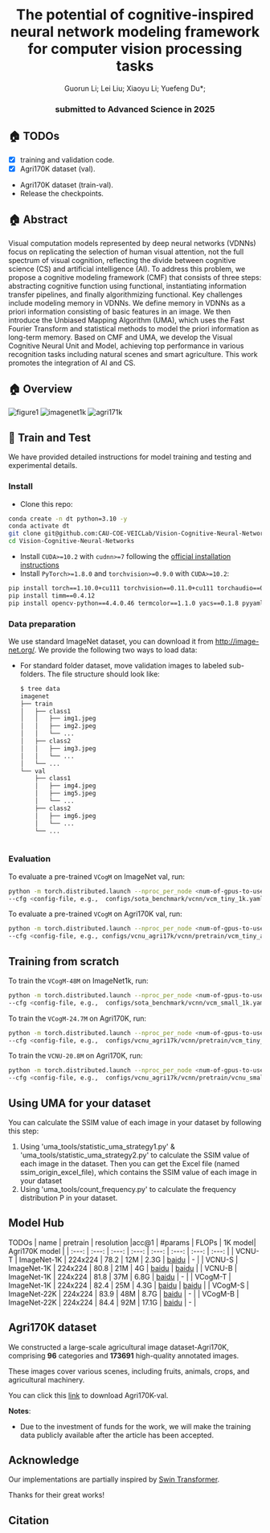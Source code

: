 <div align="center">

<h1>The potential of cognitive-inspired neural network modeling framework <br /> for computer vision processing tasks <br /></h1> 

<div>
    <a>Guorun Li</a>;
    <a>Lei Liu</a>;
    <a>Xiaoyu Li</a>;
    <a>Yuefeng Du*</a>;
</div>

<h3><strong>submitted to Advanced Science in 2025</strong></h3>

</div>


## 🏠 TODOs

* [X] training and validation code.
* [X] Agri170K dataset (val).
*  Agri170K dataset (train-val).
*  Release the checkpoints.


## 🏠 Abstract
Visual computation models represented by deep neural networks (VDNNs) focus on replicating the selection of human visual attention, not the full spectrum of visual cognition, reflecting the divide between cognitive science (CS) and artificial intelligence (AI). To address this problem, we propose a cognitive modeling framework (CMF) that consists of three steps: abstracting cognitive function using functional, instantiating information transfer pipelines, and finally algorithmizing functional. Key challenges include modeling memory in VDNNs. We define memory in VDNNs as a priori information consisting of basic features in an image. We then introduce the Unbiased Mapping Algorithm (UMA), which uses the Fast Fourier Transform and statistical methods to model the priori information as long-term memory. Based on CMF and UMA, we develop the Visual Cognitive Neural Unit and Model, achieving top performance in various recognition tasks including natural scenes and smart agriculture. This work promotes the integration of AI and CS.


## 🏠 Overview
![figure1](figure/figure1.png)
![imagenet1k](figure/figure2.png)
![agri171k](figure/figure3.png)

## 🎁 Train and Test
We have provided detailed instructions for model training and testing and experimental details. 
### Install
- Clone this repo:

```bash
conda create -n dt python=3.10 -y
conda activate dt
git clone git@github.com:CAU-COE-VEICLab/Vision-Cognitive-Neural-Networks.git
cd Vision-Cognitive-Neural-Networks
```
- Install `CUDA>=10.2` with `cudnn>=7` following
  the [official installation instructions](https://docs.nvidia.com/cuda/cuda-installation-guide-linux/index.html)
- Install `PyTorch>=1.8.0` and `torchvision>=0.9.0` with `CUDA>=10.2`:

```bash
pip install torch==1.10.0+cu111 torchvision==0.11.0+cu111 torchaudio==0.10.0 -f https://download.pytorch.org/whl/torch_stable.html
pip install timm==0.4.12
pip install opencv-python==4.4.0.46 termcolor==1.1.0 yacs==0.1.8 pyyaml scipy
```


### Data preparation

We use standard ImageNet dataset, you can download it from http://image-net.org/. We provide the following two ways to
load data:

- For standard folder dataset, move validation images to labeled sub-folders. The file structure should look like:
  ```bash
  $ tree data
  imagenet
  ├── train
  │   ├── class1
  │   │   ├── img1.jpeg
  │   │   ├── img2.jpeg
  │   │   └── ...
  │   ├── class2
  │   │   ├── img3.jpeg
  │   │   └── ...
  │   └── ...
  └── val
      ├── class1
      │   ├── img4.jpeg
      │   ├── img5.jpeg
      │   └── ...
      ├── class2
      │   ├── img6.jpeg
      │   └── ...
      └── ...
 
  ```

### Evaluation

To evaluate a pre-trained `VCogM` on ImageNet val, run:

```bash
python -m torch.distributed.launch --nproc_per_node <num-of-gpus-to-use>  main.py --eval \
--cfg <config-file, e.g.,  configs/sota_benchmark/vcnn/vcm_tiny_1k.yaml > --pretrained <checkpoint> --data-path <imagenet-path> 
```

To evaluate a pre-trained `VCogM` on Agri170K val, run:

```bash
python -m torch.distributed.launch --nproc_per_node <num-of-gpus-to-use>  main_diffusion_tuning.py --eval \
--cfg <config-file, e.g., configs/vcnu_agri17k/vcnn/pretrain/vcm_tiny_agri17k.yaml> --pretrained <checkpoint> --data-path <imagenet-path> 
```

## Training from scratch 

To train the `VCogM-48M` on ImageNet1k, run:

```bash
python -m torch.distributed.launch --nproc_per_node <num-of-gpus-to-use>  main.py \
--cfg <config-file, e.g.,  configs/sota_benchmark/vcnn/vcm_small_1k.yaml > --data-path <imagenet-path> [--batch-size <batch-size-per-gpu> --output <output-directory> --tag <job-tag>]
```

To train the `VCogM-24.7M` on Agri170K, run:

```bash
python -m torch.distributed.launch --nproc_per_node <num-of-gpus-to-use>  main.py \
--cfg <config-file, e.g.,  configs/vcnu_agri17k/vcnn/pretrain/vcm_tiny_agri17k.yaml > --data-path <imagenet-path> [--batch-size <batch-size-per-gpu> --output <output-directory> --tag <job-tag>]
```

To train the `VCNU-20.8M` on Agri170K, run:

```bash
python -m torch.distributed.launch --nproc_per_node <num-of-gpus-to-use>  main.py \
--cfg <config-file, e.g.,  configs/vcnu_agri17k/vcnn/pretrain/vcnu_small_agri17k.yaml > --data-path <imagenet-path> [--batch-size <batch-size-per-gpu> --output <output-directory> --tag <job-tag>]
```

## Using UMA for your dataset

You can calculate the SSIM value of each image in your dataset by following this step: 
1. Using 'uma_tools/statistic_uma_strategy1.py' & 'uma_tools/statistic_uma_strategy2.py' to calculate the SSIM value of each image in the dataset.
   Then you can get the Excel file (named ssim_origin_excel_file), which contains the SSIM value of each image in your dataset 
2. Using 'uma_tools/count_frequency.py' to calculate the frequency distribution P in your dataset.

## Model Hub

TODOs
| name | pretrain | resolution |acc@1 |  #params | FLOPs | 1K model| Agri170K model |
| :---: | :---: | :---: | :---: | :---: | :---: | :---: | :---: |
| VCNU-T | ImageNet-1K | 224x224 | 78.2 | 12M | 2.3G | [baidu]()  | - |
| VCNU-S | ImageNet-1K | 224x224 | 80.8 |  21M | 4G | [baidu]()  | [baidu]()  |
| VCNU-B | ImageNet-1K | 224x224 | 81.8 |  37M | 6.8G | [baidu]() | - |
| VCogM-T | ImageNet-1K | 224x224 | 82.4 | 25M | 4.3G | [baidu]() | [baidu]()  |
| VCogM-S | ImageNet-22K | 224x224 | 83.9 |  48M | 8.7G | [baidu]()  | - |
| VCogM-B | ImageNet-22K | 224x224 | 84.4 |  92M | 17.1G | [baidu]()  | - |

## Agri170K dataset

We constructed a large-scale agricultural image dataset-Agri170K, comprising **96** categories and **173691** high-quality annotated images. 

These images cover various scenes, including fruits, animals, crops, and agricultural machinery. 

You can click this [link](https://drive.google.com/drive/folders/1L8yOT3EHHXxcVGlxBZwIIativjOw-r7X?usp=drive_link) to download Agri170K-val. 

**Notes**:

- Due to the investment of funds for the work, we will make the training data publicly available after the article has been accepted.

## Acknowledge

Our implementations are partially inspired by [Swin Transformer](https://github.com/microsoft/Swin-Transformer).

Thanks for their great works!

## Citation
